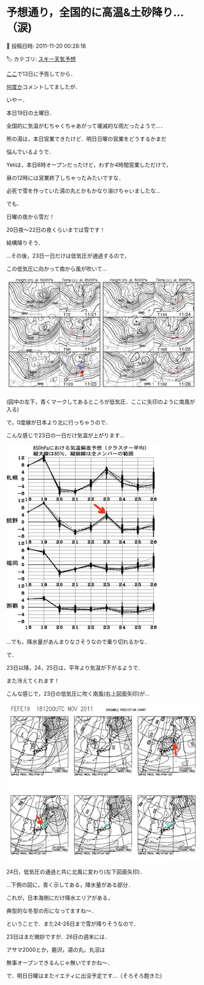 # 予想通り，全国的に高温&土砂降り…（涙)

📅 投稿日時: 2011-11-20 00:28:18

🏷️ カテゴリ: [スキー天気予想](c6554f5c3c106093b511a8daae23757e8.md)

[ここ](ee0894781cbdbf51bba9a680542ca53de.md)で13日に予告してから．


[何度か](e3fbc932b517a159e0b0e9eec4ee7afd5.md)コメントしてましたが．


いやー．


本日19日の土曜日．


全国的に気温がむちゃくちゃあがって壊滅的な雨だったようで…．





熊の湯は，本日営業できたけど．明日日曜の営業をどうするかまだ


悩んでいるようで．


Yetiは，本日8時オープンだったけど，わずか4時間営業しただけで，


昼の12時には営業終了しちゃったみたいですな．


必死で雪を作っていた湯の丸とかもかなり溶けちゃいましたな…





でも．


日曜の夜から雪だ！


20日夜～22日の夜くらいまでは雪です！


結構降りそう．





…その後，23日一日だけは低気圧が通過するので，


この低気圧に向かって南から風が吹いて…




![8e40a45ee12e97c8cf05812a2c31df1b.jpg](images/8e40a45ee12e97c8cf05812a2c31df1b.jpg)




(図中の左下，青くマークしてあるところが低気圧．ここに矢印のように南風が入る)


で，0度線が日本より北に行っちゃうので．


こんな感じで23日の一日だけ気温が上がります…




![f547c03a88f8be7268719e7b3f04ef67.jpg](images/f547c03a88f8be7268719e7b3f04ef67.jpg)




…でも，降水量があんまりなさそうなので乗り切れるかな．


で．


23日以降，24，25日は，平年より気温が下がるようで．


また冷えてくれます！





こんな感じで，23日の低気圧に吹く南風(右上図面矢印)が…




![6970a0e420f9ec8ac7086bef62cc0c44.jpg](images/6970a0e420f9ec8ac7086bef62cc0c44.jpg)




24日，低気圧の通過と共に北風に変わり(左下図面矢印)．


…下側の図に，青く示してある，降水量がある部分．


これが，日本海側にだけ降水エリアがある，


典型的な冬型の形になってますね～．





ということで．また24-26日まで雪が降りそうなので．


23日はまだ微妙ですが．26日の週末には．


アサマ2000とか，鹿沢，湯の丸，丸沼は


無事オープンできるんじゃ無いですかね～．





で．明日日曜はまたイエティに出没予定です…（そろそろ飽きた)
